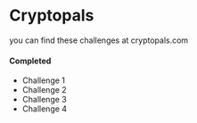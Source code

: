 # Cryptopals

you can find these challenges at cryptopals.com

#### Completed
* Challenge 1
* Challenge 2
* Challenge 3
* Challenge 4
